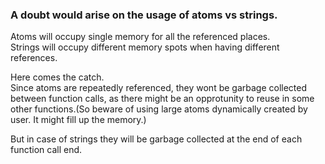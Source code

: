### A doubt would arise on the usage of atoms vs strings.
Atoms will occupy single memory for all the referenced places.  
Strings will occupy different memory spots when having different references.

Here comes the catch.  
Since atoms are repeatedly referenced, they wont be garbage collected between function calls, as there might be an opprotunity to reuse in some other functions.(So beware of using large atoms dynamically created by user. It might fill up the memory.)

But in case of strings they will be garbage collected at the end of each function call end.